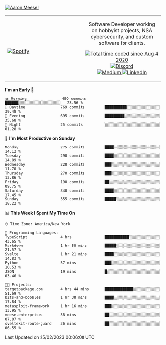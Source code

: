 [![Aaron Meese!](https://user-images.githubusercontent.com/17814535/88975338-a2aabf00-d27f-11ea-963f-8a19608716b4.png)](https://github.com/ajmeese7/readme-ascii "README ASCII")

<!-- Modified from project here: https://github.com/novatorem/novatorem -->
<table width="100%">
  <tr>
  <td width="50%">

&nbsp; <br> [![Spotify](https://ajmeese7.vercel.app/api/spotify)](https://open.spotify.com/user/ajmeese)

  </td>
  <td width="50%">
    <p align="center">
    Software Developer working on hobbyist projects, NSA cybersecurity, and custom software for clients.
    </p>
    <p align="center">
      <a href="https://wakatime.com/@f726891d-3b02-46cd-9b60-e8c59f9e2b14">
        <img src="https://wakatime.com/badge/user/f726891d-3b02-46cd-9b60-e8c59f9e2b14.svg" alt="Total time coded since Aug 4 2020" title="WakaTime" />
      </a>
      <a href="http://link.aaronmeese.com/discord">
        <img src="https://img.shields.io/badge/discord-ajmeese7%234835-369?style=flat-square&logo=discord&logoColor=white&color=purple" alt="Discord" title="Discord">
      </a>
      <br />
      <a href="https://link.aaronmeese.com/medium">
        <img src="https://img.shields.io/badge/medium-ajmeese7-1DB954?style=flat-square&logo=medium&logoColor=white" alt="Medium" title="Medium">
      </a>
      <a href="https://link.aaronmeese.com/linkedin">
        <img src="https://img.shields.io/badge/linkedIn-aaronmeese-1DB954?style=flat-square&logo=linkedin&logoColor=white&color=blue" alt="LinkedIn" title="LinkedIn">
      </a>
    </p>
  </td>

</table>

[//]: <> (The `&nbsp;` is to have Aphelion take up more space)

<!--START_SECTION:waka-->
**I'm an Early 🐤** 

```text
🌞 Morning                459 commits         ██████░░░░░░░░░░░░░░░░░░░   23.56 % 
🌆 Daytime                769 commits         ██████████░░░░░░░░░░░░░░░   39.48 % 
🌃 Evening                695 commits         █████████░░░░░░░░░░░░░░░░   35.68 % 
🌙 Night                  25 commits          ░░░░░░░░░░░░░░░░░░░░░░░░░   01.28 % 
```
📅 **I'm Most Productive on Sunday** 

```text
Monday                   275 commits         ████░░░░░░░░░░░░░░░░░░░░░   14.12 % 
Tuesday                  290 commits         ████░░░░░░░░░░░░░░░░░░░░░   14.89 % 
Wednesday                228 commits         ███░░░░░░░░░░░░░░░░░░░░░░   11.70 % 
Thursday                 270 commits         ███░░░░░░░░░░░░░░░░░░░░░░   13.86 % 
Friday                   190 commits         ██░░░░░░░░░░░░░░░░░░░░░░░   09.75 % 
Saturday                 340 commits         ████░░░░░░░░░░░░░░░░░░░░░   17.45 % 
Sunday                   355 commits         █████░░░░░░░░░░░░░░░░░░░░   18.22 % 
```


📊 **This Week I Spent My Time On** 

```text
🕑︎ Time Zone: America/New_York

💬 Programming Languages: 
TypeScript               4 hrs               ███████████░░░░░░░░░░░░░░   43.65 % 
Markdown                 1 hr 58 mins        █████░░░░░░░░░░░░░░░░░░░░   21.57 % 
Svelte                   1 hr 21 mins        ████░░░░░░░░░░░░░░░░░░░░░   14.83 % 
Python                   57 mins             ███░░░░░░░░░░░░░░░░░░░░░░   10.53 % 
JSON                     19 mins             █░░░░░░░░░░░░░░░░░░░░░░░░   03.46 % 

🐱‍💻 Projects: 
targetpackage.com        4 hrs 44 mins       █████████████░░░░░░░░░░░░   51.69 % 
bits-and-bobbles         1 hr 38 mins        ████░░░░░░░░░░░░░░░░░░░░░   17.84 % 
metasploit-framework     1 hr 16 mins        ███░░░░░░░░░░░░░░░░░░░░░░   13.95 % 
meese.enterprises        38 mins             ██░░░░░░░░░░░░░░░░░░░░░░░   07.07 % 
sveltekit-route-guard    36 mins             ██░░░░░░░░░░░░░░░░░░░░░░░   06.55 % 
```


 Last Updated on 25/02/2023 00:06:08 UTC
<!--END_SECTION:waka-->
